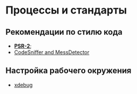 # Процессы и стандарты

## Рекомендации по стилю кода
- [**PSR-2**](https://github.com/php-fig/fig-standards/blob/master/accepted/PSR-2-coding-style-guide.md);
- [CodeSniffer and MessDetector](https://blog.jetbrains.com/phpstorm/2018/08/simplified-codesniffer-and-messdetector-setup/)

## Настройка рабочего окружения
- [xdebug](https://github.com/obvu/playbook/blob/master/docker-php-xdebug.md)